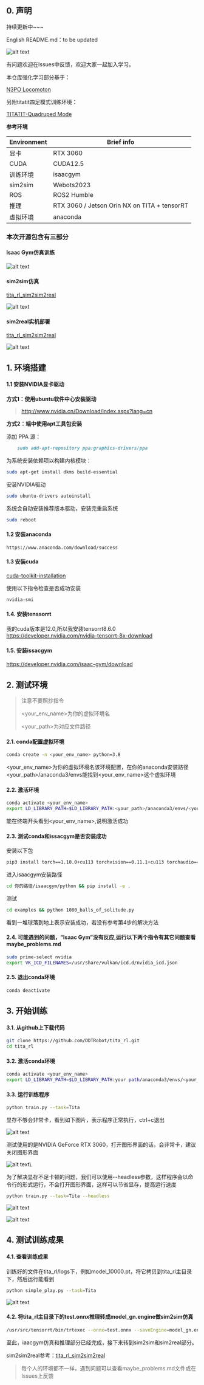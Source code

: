 ## 0. 声明
持续更新中~~~  

English README.md：to be updated

![alt text](pictures_videos/output.gif)  

有问题欢迎在Issues中反馈，欢迎大家一起加入学习。

本仓库强化学习部分基于：

[N3PO Locomoton](https://github.com/zeonsunlightyu/LocomotionWithNP3O.git)

另附titatit四足模式训练环境：

[TITATIT-Quadruped Mode](https://github.com/DDTRobot/titatit_rl)

**参考环境**

| Environment        | Brief info   |
| --------   | ----- | 
| 显卡| RTX 3060 |
| CUDA | CUDA12.5 |
| 训练环境 | isaacgym |
| sim2sim| Webots2023 |
| ROS | ROS2 Humble |
| 推理 | RTX 3060 / Jetson Orin NX on TITA + tensorRT|
| 虚拟环境 | anaconda |



### 本次开源包含有三部分  

#### Isaac Gym仿真训练  

![alt text](<pictures_videos/isaac_gym.gif>)
    
#### sim2sim仿真  
        
[tita_rl_sim2sim2real](https://github.com/DDTRobot/tita_rl_sim2sim2real)

![alt text](<pictures_videos/sim_webots.gif>)
#### sim2real实机部署

[tita_rl_sim2sim2real](https://github.com/DDTRobot/tita_rl_sim2sim2real)

![alt text](pictures_videos/real_robot.gif)

## 1. 环境搭建

#### 1.1 安装NVIDIA显卡驱动

**方式1：使用ubuntu软件中心安装驱动**
>http://www.nvidia.cn/Download/index.aspx?lang=cn


**方式2：端中使用apt工具包安装**

添加 PPA 源：  
```markdown
    sudo add-apt-repository ppa:graphics-drivers/ppa  
``` 
为系统安装依赖项以构建内核模块： 
```bash 
sudo apt-get install dkms build-essential  
```  
安装NVIDIA驱动  
```bash 
sudo ubuntu-drivers autoinstall  
```
系统会自动安装推荐版本驱动，安装完重启系统  
```bash 
sudo reboot  
```

#### 1.2 安装anaconda  
    https://www.anaconda.com/download/success  

#### 1.3 安装cuda
[cuda-toolkit-installation](https://developer.nvidia.com/cuda-toolkit-archive)

使用以下指令检查是否成功安装

```bash
nvidia-smi
```

#### 1.4. 安装tenssorrt  
我的cuda版本是12.0,所以我安装tensorrt8.6.0  
https://developer.nvidia.com/nvidia-tensorrt-8x-download

#### 1.5. 安装issacgym  
https://developer.nvidia.com/isaac-gym/download  

## 2. 测试环境

>注意不要照抄指令
>
><your_env_name>为你的虚拟环境名
>
><your_path>为对应文件路径  


#### 2.1. conda配置虚拟环境
```bash
conda create -n <your_env_name> python=3.8
```
<your_env_name>为你的虚拟环境名该环境配置，在你的anaconda安装路径<your_path>/anaconda3/envs能找到<your_env_name>这个虚拟环境  
#### 2.2. 激活环境
```bash
conda activate <your_env_name>
export LD_LIBRARY_PATH=$LD_LIBRARY_PATH:<your_path>/anaconda3/envs/<your_env_name>/lib
```
能在终端开头看到<your_env_name>,说明激活成功

#### 2.3. 测试conda和issacgym是否安装成功
安装以下包
```bash
pip3 install torch==1.10.0+cu113 torchvision==0.11.1+cu113 torchaudio==0.10.0+cu113 -f https://download.pytorch.org/whl/cu113/torch_stable.html
```
进入isaacgym安装路径
```bash
cd 你的路径/isaacgym/python && pip install -e .  
```
测试
```bash
cd examples && python 1080_balls_of_solitude.py
```
看到一堆球落到地上表示安装成功，若没有参考第4步的解决方法

#### 2.4. 可能遇到的问题，“Isaac Gym”没有反应,运行以下两个指令有其它问题查看maybe_problems.md
```bash
sudo prime-select nvidia
export VK_ICD_FILENAMES=/usr/share/vulkan/icd.d/nvidia_icd.json
```

#### 2.5. 退出conda环境
```bash
conda deactivate
```

## 3. 开始训练

#### 3.1. 从github上下载代码
```bash
git clone https://github.com/DDTRobot/tita_rl.git
cd tita_rl
```
#### 3.2. 激活conda环境   
```bash 
conda activate <your_env_name>
export LD_LIBRARY_PATH=$LD_LIBRARY_PATH:your path/anaconda3/envs/<your_env_name>/lib
```
#### 3.3. 运行训练程序
```bash
python train.py --task=Tita 
```
显存不够会非常卡，看到如下图片，表示程序正常执行，ctrl+c退出

![alt text](pictures_videos/image-1.png)
    
测试使用的是NVIDIA GeForce RTX 3060，打开图形界面的话，会非常卡，建议关闭图形界面
    
![alt text](pictures_videos/image-2.png)\
    
为了解决显存不足卡顿的问题，我们可以使用--headless参数，这样程序会以命令行的形式运行，不会打开图形界面，这样可以节省显存，提高运行速度

```bash
python train.py --task=Tita --headless
```

![alt text](pictures_videos/image-3.png)  
     
![alt text](pictures_videos/c7f9d78b-e6f7-46a5-b9cc-187ca142d9f5.jpeg)

## 4. 测试训练成果
#### 4.1. 查看训练成果
训练好的文件在tita_rl/logs下，例如model_10000.pt，将它拷贝到tita_rl主目录下，然后运行能看到
```bash
python simple_play.py --task=Tita
```
![alt text](<pictures_videos/isaac_gym.gif>)
#### 4.2. 将tita_rl主目录下的test.onnx推理转成model_gn.engine做sim2sim仿真
```bash
/usr/src/tensorrt/bin/trtexec --onnx=test.onnx --saveEngine=model_gn.engine
```
至此，iaacgym仿真和推理部分已经完成，接下来转到sim2sim和sim2real部分。  

sim2sim2real参考：[tita_rl_sim2sim2real](https://github.com/DDTRobot/tita_rl_sim2sim2real)

>每个人的环境都不一样，遇到问题可以查看maybe_problems.md文件或在Issues上反馈

